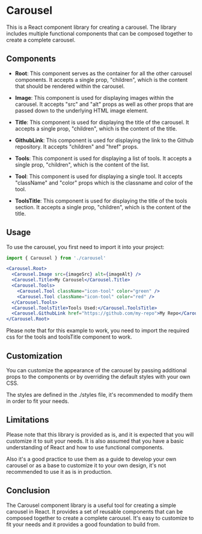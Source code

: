 # Carousel 

This is a React component library for creating a carousel. The library includes multiple functional components that can be composed together to create a complete carousel. 

## Components 

- **Root**: This component serves as the container for all the other carousel components. It accepts a single prop, "children", which is the content that should be rendered within the carousel.

- **Image**: This component is used for displaying images within the carousel. It accepts "src" and "alt" props as well as other props that are passed down to the underlying HTML image element.

- **Title**: This component is used for displaying the title of the carousel. It accepts a single prop, "children", which is the content of the title.

- **GithubLink**: This component is used for displaying the link to the Github repository. It accepts "children" and "href" props.

- **Tools**: This component is used for displaying a list of tools. It accepts a single prop, "children", which is the content of the list.

- **Tool**: This component is used for displaying a single tool. It accepts "className" and "color" props which is the classname and color of the tool.

- **ToolsTitle**: This component is used for displaying the title of the tools section. It accepts a single prop, "children", which is the content of the title.

## Usage

To use the carousel, you first need to import it into your project:

```jsx
import { Carousel } from './carousel'

<Carousel.Root>
  <Carousel.Image src={imageSrc} alt={imageAlt} />
  <Carousel.Title>My Carousel</Carousel.Title>
  <Carousel.Tools>
    <Carousel.Tool className="icon-tool" color="green" />
    <Carousel.Tool className="icon-tool" color="red" />
  </Carousel.Tools>
  <Carousel.ToolsTitle>Tools Used:</Carousel.ToolsTitle>
  <Carousel.GithubLink href="https://github.com/my-repo">My Repo</Carousel.GithubLink>
</Carousel.Root>
```

Please note that for this example to work, you need to import the required css for the tools and toolsTitle component to work.

## Customization
You can customize the appearance of the carousel by passing additional props to the components or by overriding the default styles with your own CSS.

The styles are defined in the ./styles file, it's recommended to modify them in order to fit your needs.

## Limitations
Please note that this library is provided as is, and it is expected that you will customize it to suit your needs. It is also assumed that you have a basic understanding of React and how to use functional components.

Also it's a good practice to use them as a guide to develop your own carousel or as a base to customize it to your own design, it's not recommended to use it as is in production.

## Conclusion
The Carousel component library is a useful tool for creating a simple carousel in React. It provides a set of reusable components that can be composed together to create a complete carousel. It's easy to customize to fit your needs and it provides a good foundation to build from.
